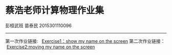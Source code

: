 # 蔡浩老师计算物理作业集
彭桓武班    苗泰民   2015301110096

------

第一次作业链接:   [Exercise1：show my name on the screen](https://github.com/WHUMTM/computationalphysics_N2015301110096/blob/master/Exercise_01/Exercise_01.py)
第二次作业链接：  [Exercise2:moving my name on the screen](https://github.com/WHUMTM/computationalphysics_N2015301110096/blob/master/Exercise_02/Exercise_02.md)
